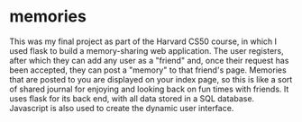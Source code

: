  # memories
 This was my final project as part of the Harvard CS50 course, in which I used flask to build a memory-sharing web application. The user registers, after which they can add any user as a "friend" and, once their request has been accepted, they can post a "memory" to that friend's page. Memories that are posted to you are displayed on your index page, so this is like a sort of shared journal for enjoying and looking back on fun times with friends. 
It uses flask for its back end, with all data stored in a SQL database. Javascript is also used to create the dynamic user interface. 
